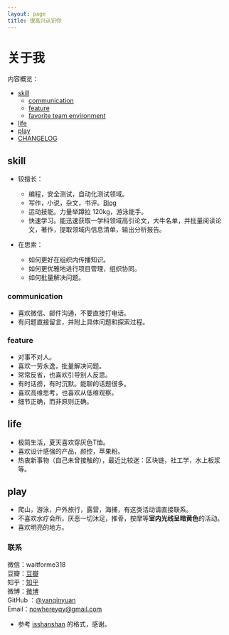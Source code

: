```yaml
---
layout: page
title: 很高兴认识你  
---
```


# 关于我


内容概览：

<!-- START doctoc generated TOC please keep comment here to allow auto update -->
<!-- DON'T EDIT THIS SECTION, INSTEAD RE-RUN doctoc TO UPDATE -->

  - [skill](#skill)
    - [communication](#communication)
    - [feature](#feature)
    - [favorite team environment](#favorite-team-environment)
  - [life](#life)
  - [play](#play)
  - [CHANGELOG](#changelog)

<!-- END doctoc generated TOC please keep comment here to allow auto update -->

## skill

- 较擅长：
  - 编程，安全测试，自动化测试领域。
  - 写作，小说，杂文，书评。[Blog](http://yangqinyuan.cn)
  - 运动技能。力量举蹲拉 120kg，游泳能手。
  - 快速学习。能迅速获取一学科领域高引论文，大牛名单，并批量阅读论文，著作，提取领域内信息清单，输出分析报告。

- 在思索：
  - 如何更好在组织内传播知识。
  - 如何更优雅地进行项目管理，组织协同。
  - 如何批量解决问题。

### communication

- 喜欢微信、邮件沟通，不要直接打电话。
- 有问题直接留言，并附上具体问题和探索过程。

### feature

- 对事不对人。
- 喜欢一劳永逸，批量解决问题。
- 常常反省，也喜欢引导别人反思。
- 有时话痨，有时沉默。能聊的话题很多。
- 喜欢高维思考，也喜欢从低维观察。
- 细节正确，而非原则正确。

## life

- 极简生活，夏天喜欢穿灰色T恤。
- 喜欢设计感强的产品，颜控，苹果粉。
- 热衷新事物（自己未曾接触的），最近比较迷：区块链，社工学，水上板浆等。


## play

- 爬山，游泳，户外旅行，露营，海捕，有这类活动请直接联系。
- 不喜欢水疗会所，厌恶一切沐足，推骨，按摩等**室内光线呈暗黄色**的活动。
- 喜欢明亮的地方。

### 联系
微信：waitforme318  
豆瓣：[豆瓣](https://www.douban.com/people/PYnowhereman/)  
知乎：[知乎](https://www.zhihu.com/people/yang-nowhere-Razor/activities)  
微博：[微博](https://www.weibo.com/2094895362/profile?topnav=1&wvr=6&is_all=1)  
GitHub ：[@yanqinyuan](https://github.com/YanQinYuan/)  
Email：nowhereyqy@gmail.com


- 参考 [isshanshan](https://github.com/ishanshan) 的格式，感谢。